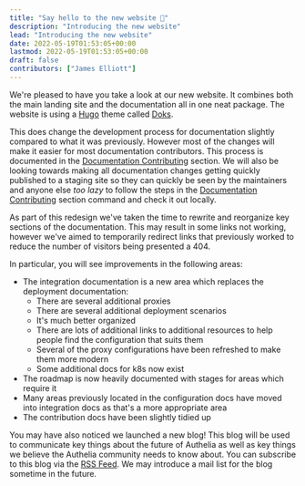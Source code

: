 ```yaml
---
title: "Say hello to the new website 👋"
description: "Introducing the new website"
lead: "Introducing the new website"
date: 2022-05-19T01:53:05+00:00
lastmod: 2022-05-19T01:53:05+00:00
draft: false
contributors: ["James Elliott"]
---
```


We're pleased to have you take a look at our new website. It combines both the main landing site and the documentation
all in one neat package. The website is using a [Hugo] theme called [Doks].

This does change the development process for documentation slightly compared to what it was previously. However most of
the changes will make it easier for most documentation contributors. This process is documented in the
[Documentation Contributing] section. We will also be looking towards making all
documentation changes getting quickly published to a staging site so they can quickly be seen by the maintainers and
anyone else _too lazy_ to follow the steps in the [Documentation Contributing] section command and check it out locally.

As part of this redesign we've taken the time to rewrite and reorganize key sections of the documentation. This may
result in some links not working, however we've aimed to temporarily redirect links that previously worked to reduce the
number of visitors being presented a 404.

In particular, you will see improvements in the following areas:

- The integration documentation is a new area which replaces the deployment documentation:
  - There are several additional proxies
  - There are several additional deployment scenarios
  - It's much better organized
  - There are lots of additional links to additional resources to help people find the configuration that suits them
  - Several of the proxy configurations have been refreshed to make them more modern
  - Some additional docs for k8s now exist
- The roadmap is now heavily documented with stages for areas which require it
- Many areas previously located in the configuration docs have moved into integration docs as that's a more appropriate
  area
- The contribution docs have been slightly tidied up

You may have also noticed we launched a new blog! This blog will be used to communicate key things about the future of
Authelia as well as key things we believe the Authelia community needs to know about. You can subscribe to this blog
via the [RSS Feed](https://www.authelia.com/blog/index.xml). We may introduce a mail list for the blog sometime in the
future.

[Hugo]: https://gohugo.io/
[Doks]: https://getdoks.org/
[Documentation Contributing]: ../../contributing/prologue/documentation.md
